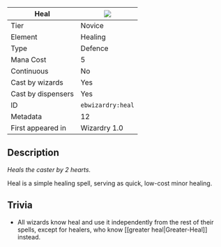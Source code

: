 | Heal |![](https://github.com/Electroblob77/Wizardry/blob/1.12.2/src/main/resources/assets/ebwizardry/textures/spells/heal.png)|
|---|---|
| Tier | Novice |
| Element | Healing |
| Type | Defence |
| Mana Cost | 5 |
| Continuous | No |
| Cast by wizards | Yes |
| Cast by dispensers | Yes |
| ID | `ebwizardry:heal` |
| Metadata | 12 |
| First appeared in | Wizardry 1.0 |
## Description
_Heals the caster by 2 hearts._

Heal is a simple healing spell, serving as quick, low-cost minor healing.

## Trivia
- All wizards know heal and use it independently from the rest of their spells, except for healers, who know [[greater heal|Greater-Heal]] instead.